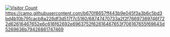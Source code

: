 [![Visitor Count](https://profile-counter.glitch.me/voie420/count.svg)
](https://camo.githubusercontent.com/b670f8657ff443b9e045f3a3b6c5bd3bd4b10b791cacb8a226df3d517f7c5160/68747470733a2f2f76697369746f722d62616467652e6c616f62692e6963752f62616467653f706167655f69643d5269636b79426861747469)https://camo.githubusercontent.com/b670f8657ff443b9e045f3a3b6c5bd3bd4b10b791cacb8a226df3d517f7c5160/68747470733a2f2f76697369746f722d62616467652e6c616f62692e6963752f62616467653f706167655f69643d5269636b79426861747469
